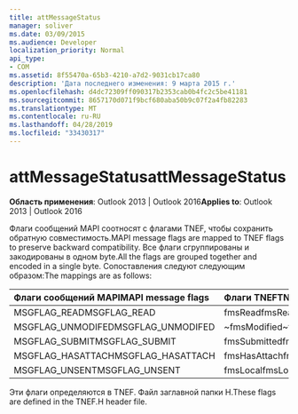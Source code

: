```yaml
---
title: attMessageStatus
manager: soliver
ms.date: 03/09/2015
ms.audience: Developer
localization_priority: Normal
api_type:
- COM
ms.assetid: 8f55470a-65b3-4210-a7d2-9031cb17ca80
description: 'Дата последнего изменения: 9 марта 2015 г.'
ms.openlocfilehash: d4dc72309ff090317b2353cab0b4fc2c5be41181
ms.sourcegitcommit: 8657170d071f9bcf680aba50b9c07f2a4fb82283
ms.translationtype: MT
ms.contentlocale: ru-RU
ms.lasthandoff: 04/28/2019
ms.locfileid: "33430317"
---
```

# <a name="attmessagestatus"></a><span data-ttu-id="0f70b-103">attMessageStatus</span><span class="sxs-lookup"><span data-stu-id="0f70b-103">attMessageStatus</span></span>

  
  
<span data-ttu-id="0f70b-104">**Область применения**: Outlook 2013 | Outlook 2016</span><span class="sxs-lookup"><span data-stu-id="0f70b-104">**Applies to**: Outlook 2013 | Outlook 2016</span></span> 
  
<span data-ttu-id="0f70b-105">Флаги сообщений MAPI соотносят с флагами TNEF, чтобы сохранить обратную совместимость.</span><span class="sxs-lookup"><span data-stu-id="0f70b-105">MAPI message flags are mapped to TNEF flags to preserve backward compatibility.</span></span> <span data-ttu-id="0f70b-106">Все флаги сгруппированы и закодированы в одном byte.</span><span class="sxs-lookup"><span data-stu-id="0f70b-106">All the flags are grouped together and encoded in a single byte.</span></span> <span data-ttu-id="0f70b-107">Сопоставления следуют следующим образом:</span><span class="sxs-lookup"><span data-stu-id="0f70b-107">The mappings are as follows:</span></span>
  
|<span data-ttu-id="0f70b-108">**Флаги сообщений MAPI**</span><span class="sxs-lookup"><span data-stu-id="0f70b-108">**MAPI message flags**</span></span>|<span data-ttu-id="0f70b-109">**Флаги TNEF**</span><span class="sxs-lookup"><span data-stu-id="0f70b-109">**TNEF flags**</span></span>|
|:-----|:-----|
|<span data-ttu-id="0f70b-110">MSGFLAG_READ</span><span class="sxs-lookup"><span data-stu-id="0f70b-110">MSGFLAG_READ</span></span>  <br/> |<span data-ttu-id="0f70b-111">fmsRead</span><span class="sxs-lookup"><span data-stu-id="0f70b-111">fmsRead</span></span>  <br/> |
|<span data-ttu-id="0f70b-112">MSGFLAG_UNMODIFED</span><span class="sxs-lookup"><span data-stu-id="0f70b-112">MSGFLAG_UNMODIFED</span></span>  <br/> |<span data-ttu-id="0f70b-113">~fmsModified</span><span class="sxs-lookup"><span data-stu-id="0f70b-113">~fmsModified</span></span>  <br/> |
|<span data-ttu-id="0f70b-114">MSGFLAG_SUBMIT</span><span class="sxs-lookup"><span data-stu-id="0f70b-114">MSGFLAG_SUBMIT</span></span>  <br/> |<span data-ttu-id="0f70b-115">fmsSubmitted</span><span class="sxs-lookup"><span data-stu-id="0f70b-115">fmsSubmitted</span></span>  <br/> |
|<span data-ttu-id="0f70b-116">MSGFLAG_HASATTACH</span><span class="sxs-lookup"><span data-stu-id="0f70b-116">MSGFLAG_HASATTACH</span></span>  <br/> |<span data-ttu-id="0f70b-117">fmsHasAttach</span><span class="sxs-lookup"><span data-stu-id="0f70b-117">fmsHasAttach</span></span>  <br/> |
|<span data-ttu-id="0f70b-118">MSGFLAG_UNSENT</span><span class="sxs-lookup"><span data-stu-id="0f70b-118">MSGFLAG_UNSENT</span></span>  <br/> |<span data-ttu-id="0f70b-119">fmsLocal</span><span class="sxs-lookup"><span data-stu-id="0f70b-119">fmsLocal</span></span>  <br/> |
   
<span data-ttu-id="0f70b-120">Эти флаги определяются в TNEF. Файл заглавной папки H.</span><span class="sxs-lookup"><span data-stu-id="0f70b-120">These flags are defined in the TNEF.H header file.</span></span>
  

